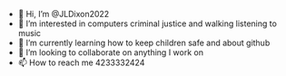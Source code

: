 - 👋 Hi, I’m @JLDixon2022
- 👀 I’m interested in computers criminal justice and walking listening to music
- 🌱 I’m currently learning how to keep children safe and about github
- 💞️ I’m looking to collaborate on anything I work on
- 📫 How to reach me 4233332424

<!---
JLDixon2022/JLDixon2022 is a ✨ special ✨ repository because its `README.md` (this file) appears on your GitHub profile.
You can click the Preview link to take a look at your changes.
--->
